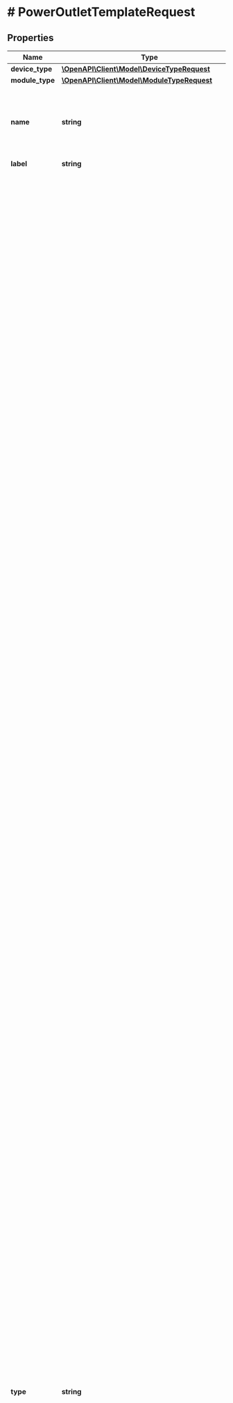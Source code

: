 # # PowerOutletTemplateRequest

## Properties

Name | Type | Description | Notes
------------ | ------------- | ------------- | -------------
**device_type** | [**\OpenAPI\Client\Model\DeviceTypeRequest**](DeviceTypeRequest.md) |  | [optional]
**module_type** | [**\OpenAPI\Client\Model\ModuleTypeRequest**](ModuleTypeRequest.md) |  | [optional]
**name** | **string** | {module} is accepted as a substitution for the module bay position when attached to a module type. |
**label** | **string** | Physical label | [optional]
**type** | **string** | * &#x60;iec-60320-c5&#x60; - C5 * &#x60;iec-60320-c7&#x60; - C7 * &#x60;iec-60320-c13&#x60; - C13 * &#x60;iec-60320-c15&#x60; - C15 * &#x60;iec-60320-c19&#x60; - C19 * &#x60;iec-60320-c21&#x60; - C21 * &#x60;iec-60309-p-n-e-4h&#x60; - P+N+E 4H * &#x60;iec-60309-p-n-e-6h&#x60; - P+N+E 6H * &#x60;iec-60309-p-n-e-9h&#x60; - P+N+E 9H * &#x60;iec-60309-2p-e-4h&#x60; - 2P+E 4H * &#x60;iec-60309-2p-e-6h&#x60; - 2P+E 6H * &#x60;iec-60309-2p-e-9h&#x60; - 2P+E 9H * &#x60;iec-60309-3p-e-4h&#x60; - 3P+E 4H * &#x60;iec-60309-3p-e-6h&#x60; - 3P+E 6H * &#x60;iec-60309-3p-e-9h&#x60; - 3P+E 9H * &#x60;iec-60309-3p-n-e-4h&#x60; - 3P+N+E 4H * &#x60;iec-60309-3p-n-e-6h&#x60; - 3P+N+E 6H * &#x60;iec-60309-3p-n-e-9h&#x60; - 3P+N+E 9H * &#x60;iec-60906-1&#x60; - IEC 60906-1 * &#x60;nbr-14136-10a&#x60; - 2P+T 10A (NBR 14136) * &#x60;nbr-14136-20a&#x60; - 2P+T 20A (NBR 14136) * &#x60;nema-1-15r&#x60; - NEMA 1-15R * &#x60;nema-5-15r&#x60; - NEMA 5-15R * &#x60;nema-5-20r&#x60; - NEMA 5-20R * &#x60;nema-5-30r&#x60; - NEMA 5-30R * &#x60;nema-5-50r&#x60; - NEMA 5-50R * &#x60;nema-6-15r&#x60; - NEMA 6-15R * &#x60;nema-6-20r&#x60; - NEMA 6-20R * &#x60;nema-6-30r&#x60; - NEMA 6-30R * &#x60;nema-6-50r&#x60; - NEMA 6-50R * &#x60;nema-10-30r&#x60; - NEMA 10-30R * &#x60;nema-10-50r&#x60; - NEMA 10-50R * &#x60;nema-14-20r&#x60; - NEMA 14-20R * &#x60;nema-14-30r&#x60; - NEMA 14-30R * &#x60;nema-14-50r&#x60; - NEMA 14-50R * &#x60;nema-14-60r&#x60; - NEMA 14-60R * &#x60;nema-15-15r&#x60; - NEMA 15-15R * &#x60;nema-15-20r&#x60; - NEMA 15-20R * &#x60;nema-15-30r&#x60; - NEMA 15-30R * &#x60;nema-15-50r&#x60; - NEMA 15-50R * &#x60;nema-15-60r&#x60; - NEMA 15-60R * &#x60;nema-l1-15r&#x60; - NEMA L1-15R * &#x60;nema-l5-15r&#x60; - NEMA L5-15R * &#x60;nema-l5-20r&#x60; - NEMA L5-20R * &#x60;nema-l5-30r&#x60; - NEMA L5-30R * &#x60;nema-l5-50r&#x60; - NEMA L5-50R * &#x60;nema-l6-15r&#x60; - NEMA L6-15R * &#x60;nema-l6-20r&#x60; - NEMA L6-20R * &#x60;nema-l6-30r&#x60; - NEMA L6-30R * &#x60;nema-l6-50r&#x60; - NEMA L6-50R * &#x60;nema-l10-30r&#x60; - NEMA L10-30R * &#x60;nema-l14-20r&#x60; - NEMA L14-20R * &#x60;nema-l14-30r&#x60; - NEMA L14-30R * &#x60;nema-l14-50r&#x60; - NEMA L14-50R * &#x60;nema-l14-60r&#x60; - NEMA L14-60R * &#x60;nema-l15-20r&#x60; - NEMA L15-20R * &#x60;nema-l15-30r&#x60; - NEMA L15-30R * &#x60;nema-l15-50r&#x60; - NEMA L15-50R * &#x60;nema-l15-60r&#x60; - NEMA L15-60R * &#x60;nema-l21-20r&#x60; - NEMA L21-20R * &#x60;nema-l21-30r&#x60; - NEMA L21-30R * &#x60;nema-l22-30r&#x60; - NEMA L22-30R * &#x60;CS6360C&#x60; - CS6360C * &#x60;CS6364C&#x60; - CS6364C * &#x60;CS8164C&#x60; - CS8164C * &#x60;CS8264C&#x60; - CS8264C * &#x60;CS8364C&#x60; - CS8364C * &#x60;CS8464C&#x60; - CS8464C * &#x60;ita-e&#x60; - ITA Type E (CEE 7/5) * &#x60;ita-f&#x60; - ITA Type F (CEE 7/3) * &#x60;ita-g&#x60; - ITA Type G (BS 1363) * &#x60;ita-h&#x60; - ITA Type H * &#x60;ita-i&#x60; - ITA Type I * &#x60;ita-j&#x60; - ITA Type J * &#x60;ita-k&#x60; - ITA Type K * &#x60;ita-l&#x60; - ITA Type L (CEI 23-50) * &#x60;ita-m&#x60; - ITA Type M (BS 546) * &#x60;ita-n&#x60; - ITA Type N * &#x60;ita-o&#x60; - ITA Type O * &#x60;ita-multistandard&#x60; - ITA Multistandard * &#x60;usb-a&#x60; - USB Type A * &#x60;usb-micro-b&#x60; - USB Micro B * &#x60;usb-c&#x60; - USB Type C * &#x60;molex-micro-fit-1x2&#x60; - Molex Micro-Fit 1x2 * &#x60;molex-micro-fit-2x2&#x60; - Molex Micro-Fit 2x2 * &#x60;molex-micro-fit-2x4&#x60; - Molex Micro-Fit 2x4 * &#x60;dc-terminal&#x60; - DC Terminal * &#x60;hdot-cx&#x60; - HDOT Cx * &#x60;saf-d-grid&#x60; - Saf-D-Grid * &#x60;neutrik-powercon-20a&#x60; - Neutrik powerCON (20A) * &#x60;neutrik-powercon-32a&#x60; - Neutrik powerCON (32A) * &#x60;neutrik-powercon-true1&#x60; - Neutrik powerCON TRUE1 * &#x60;neutrik-powercon-true1-top&#x60; - Neutrik powerCON TRUE1 TOP * &#x60;ubiquiti-smartpower&#x60; - Ubiquiti SmartPower * &#x60;hardwired&#x60; - Hardwired * &#x60;other&#x60; - Other | [optional]
**power_port** | [**\OpenAPI\Client\Model\PowerPortTemplateRequest**](PowerPortTemplateRequest.md) |  | [optional]
**feed_leg** | **string** | * &#x60;A&#x60; - A * &#x60;B&#x60; - B * &#x60;C&#x60; - C | [optional]
**description** | **string** |  | [optional]

[[Back to Model list]](../../README.md#models) [[Back to API list]](../../README.md#endpoints) [[Back to README]](../../README.md)
